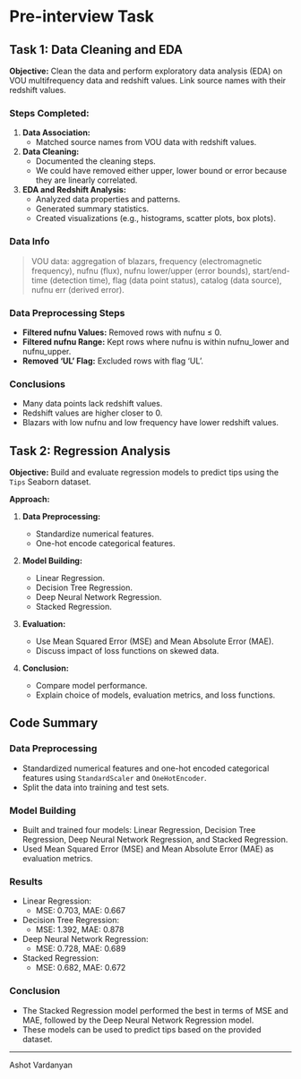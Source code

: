# Pre-interview Task

## Task 1: Data Cleaning and EDA

**Objective:**
Clean the data and perform exploratory data analysis (EDA) on VOU multifrequency data and redshift values. Link source names with their redshift values.

### Steps Completed:

1. **Data Association:**
    - Matched source names from VOU data with redshift values.
2. **Data Cleaning:**
    - Documented the cleaning steps.
    - We could have removed either upper, lower bound or error because they are linearly correlated. 
3. **EDA and Redshift Analysis:**
    - Analyzed data properties and patterns.
    - Generated summary statistics.
    - Created visualizations (e.g., histograms, scatter plots, box plots).

### Data Info

> VOU data: aggregation of blazars, frequency (electromagnetic frequency), nufnu (flux), nufnu lower/upper (error bounds), start/end-time (detection time), flag (data point status), catalog (data source), nufnu err (derived error).

### Data Preprocessing Steps
- **Filtered nufnu Values:** Removed rows with nufnu ≤ 0.
- **Filtered nufnu Range:** Kept rows where nufnu is within nufnu_lower and nufnu_upper.
- **Removed ‘UL’ Flag:** Excluded rows with flag ‘UL’.

### Conclusions
- Many data points lack redshift values.
- Redshift values are higher closer to 0.
- Blazars with low nufnu and low frequency have lower redshift values.

## Task 2: Regression Analysis

**Objective:** Build and evaluate regression models to predict tips using the `Tips` Seaborn dataset.

**Approach:**
1. **Data Preprocessing:**
   - Standardize numerical features.
   - One-hot encode categorical features.

2. **Model Building:**
   - Linear Regression.
   - Decision Tree Regression.
   - Deep Neural Network Regression.
   - Stacked Regression.

3. **Evaluation:**
   - Use Mean Squared Error (MSE) and Mean Absolute Error (MAE).
   - Discuss impact of loss functions on skewed data.

4. **Conclusion:**
   - Compare model performance.
   - Explain choice of models, evaluation metrics, and loss functions.

## Code Summary

### Data Preprocessing
- Standardized numerical features and one-hot encoded categorical features using `StandardScaler` and `OneHotEncoder`.
- Split the data into training and test sets.

### Model Building
- Built and trained four models: Linear Regression, Decision Tree Regression, Deep Neural Network Regression, and Stacked Regression.
- Used Mean Squared Error (MSE) and Mean Absolute Error (MAE) as evaluation metrics.

### Results
- Linear Regression:
  - MSE: 0.703, MAE: 0.667
- Decision Tree Regression:
  - MSE: 1.392, MAE: 0.878
- Deep Neural Network Regression:
  - MSE: 0.728, MAE: 0.689
- Stacked Regression:
  - MSE: 0.682, MAE: 0.672

### Conclusion
- The Stacked Regression model performed the best in terms of MSE and MAE, followed by the Deep Neural Network Regression model.
- These models can be used to predict tips based on the provided dataset.


---

Ashot Vardanyan
